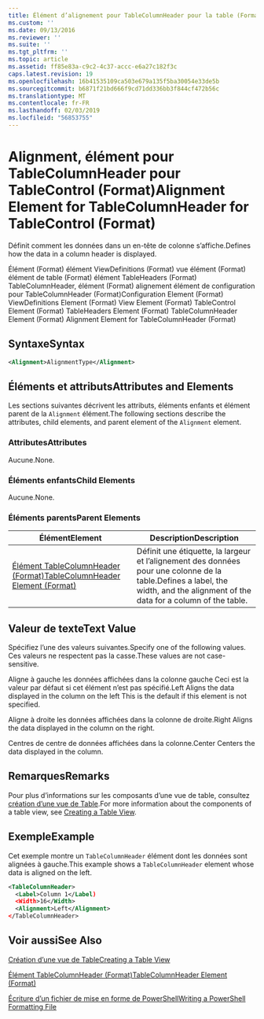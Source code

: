 ```yaml
---
title: Élément d’alignement pour TableColumnHeader pour la table (Format) | Microsoft Docs
ms.custom: ''
ms.date: 09/13/2016
ms.reviewer: ''
ms.suite: ''
ms.tgt_pltfrm: ''
ms.topic: article
ms.assetid: ff85e83a-c9c2-4c37-accc-e6a27c182f3c
caps.latest.revision: 19
ms.openlocfilehash: 16b41535109ca503e679a135f5ba30054e33de5b
ms.sourcegitcommit: b6871f21bd666f9cd71dd336bb3f844cf472b56c
ms.translationtype: MT
ms.contentlocale: fr-FR
ms.lasthandoff: 02/03/2019
ms.locfileid: "56853755"
---
```

# <a name="alignment-element-for-tablecolumnheader-for-tablecontrol-format"></a><span data-ttu-id="b5cd6-102">Alignment, élément pour TableColumnHeader pour TableControl (Format)</span><span class="sxs-lookup"><span data-stu-id="b5cd6-102">Alignment Element for TableColumnHeader for TableControl (Format)</span></span>

<span data-ttu-id="b5cd6-103">Définit comment les données dans un en-tête de colonne s’affiche.</span><span class="sxs-lookup"><span data-stu-id="b5cd6-103">Defines how the data in a column header is displayed.</span></span>

<span data-ttu-id="b5cd6-104">Élément (Format) élément ViewDefinitions (Format) vue élément (Format) élément de table (Format) élément TableHeaders (Format) TableColumnHeader, élément (Format) alignement élément de configuration pour TableColumnHeader (Format)</span><span class="sxs-lookup"><span data-stu-id="b5cd6-104">Configuration Element (Format) ViewDefinitions Element (Format) View Element (Format) TableControl Element (Format) TableHeaders Element (Format) TableColumnHeader Element (Format) Alignment Element for TableColumnHeader (Format)</span></span>

## <a name="syntax"></a><span data-ttu-id="b5cd6-105">Syntaxe</span><span class="sxs-lookup"><span data-stu-id="b5cd6-105">Syntax</span></span>

```xml
<Alignment>AlignmentType</Alignment>
```

## <a name="attributes-and-elements"></a><span data-ttu-id="b5cd6-106">Éléments et attributs</span><span class="sxs-lookup"><span data-stu-id="b5cd6-106">Attributes and Elements</span></span>

<span data-ttu-id="b5cd6-107">Les sections suivantes décrivent les attributs, éléments enfants et élément parent de la `Alignment` élément.</span><span class="sxs-lookup"><span data-stu-id="b5cd6-107">The following sections describe the attributes, child elements, and parent element of the `Alignment` element.</span></span>

### <a name="attributes"></a><span data-ttu-id="b5cd6-108">Attributes</span><span class="sxs-lookup"><span data-stu-id="b5cd6-108">Attributes</span></span>

<span data-ttu-id="b5cd6-109">Aucune.</span><span class="sxs-lookup"><span data-stu-id="b5cd6-109">None.</span></span>

### <a name="child-elements"></a><span data-ttu-id="b5cd6-110">Éléments enfants</span><span class="sxs-lookup"><span data-stu-id="b5cd6-110">Child Elements</span></span>

<span data-ttu-id="b5cd6-111">Aucune.</span><span class="sxs-lookup"><span data-stu-id="b5cd6-111">None.</span></span>

### <a name="parent-elements"></a><span data-ttu-id="b5cd6-112">Éléments parents</span><span class="sxs-lookup"><span data-stu-id="b5cd6-112">Parent Elements</span></span>

|<span data-ttu-id="b5cd6-113">Élément</span><span class="sxs-lookup"><span data-stu-id="b5cd6-113">Element</span></span>|<span data-ttu-id="b5cd6-114">Description</span><span class="sxs-lookup"><span data-stu-id="b5cd6-114">Description</span></span>|
|-------------|-----------------|
|[<span data-ttu-id="b5cd6-115">Élément TableColumnHeader (Format)</span><span class="sxs-lookup"><span data-stu-id="b5cd6-115">TableColumnHeader Element (Format)</span></span>](./tablecolumnheader-element-format.md)|<span data-ttu-id="b5cd6-116">Définit une étiquette, la largeur et l’alignement des données pour une colonne de la table.</span><span class="sxs-lookup"><span data-stu-id="b5cd6-116">Defines a label, the width, and the alignment of the data for a column of the table.</span></span>|

## <a name="text-value"></a><span data-ttu-id="b5cd6-117">Valeur de texte</span><span class="sxs-lookup"><span data-stu-id="b5cd6-117">Text Value</span></span>

<span data-ttu-id="b5cd6-118">Spécifiez l’une des valeurs suivantes.</span><span class="sxs-lookup"><span data-stu-id="b5cd6-118">Specify one of the following values.</span></span> <span data-ttu-id="b5cd6-119">Ces valeurs ne respectent pas la casse.</span><span class="sxs-lookup"><span data-stu-id="b5cd6-119">These values are not case-sensitive.</span></span>

<span data-ttu-id="b5cd6-120">Aligne à gauche les données affichées dans la colonne gauche Ceci est la valeur par défaut si cet élément n’est pas spécifié.</span><span class="sxs-lookup"><span data-stu-id="b5cd6-120">Left Aligns the data displayed in the column on the left This is the default if this element is not specified.</span></span>

<span data-ttu-id="b5cd6-121">Aligne à droite les données affichées dans la colonne de droite.</span><span class="sxs-lookup"><span data-stu-id="b5cd6-121">Right Aligns the data displayed in the column on the right.</span></span>

<span data-ttu-id="b5cd6-122">Centres de centre de données affichées dans la colonne.</span><span class="sxs-lookup"><span data-stu-id="b5cd6-122">Center Centers the data displayed in the column.</span></span>

## <a name="remarks"></a><span data-ttu-id="b5cd6-123">Remarques</span><span class="sxs-lookup"><span data-stu-id="b5cd6-123">Remarks</span></span>

<span data-ttu-id="b5cd6-124">Pour plus d’informations sur les composants d’une vue de table, consultez [création d’une vue de Table](./creating-a-table-view.md).</span><span class="sxs-lookup"><span data-stu-id="b5cd6-124">For more information about the components of a table view, see [Creating a Table View](./creating-a-table-view.md).</span></span>

## <a name="example"></a><span data-ttu-id="b5cd6-125">Exemple</span><span class="sxs-lookup"><span data-stu-id="b5cd6-125">Example</span></span>

<span data-ttu-id="b5cd6-126">Cet exemple montre un `TableColumnHeader` élément dont les données sont alignées à gauche.</span><span class="sxs-lookup"><span data-stu-id="b5cd6-126">This example shows a `TableColumnHeader` element whose data is aligned on the left.</span></span>

```xml
<TableColumnHeader>
  <Label>Column 1</Label)
  <Width>16</Width>
  <Alignment>Left</Alignment>
</TableColumnHeader>
```

## <a name="see-also"></a><span data-ttu-id="b5cd6-127">Voir aussi</span><span class="sxs-lookup"><span data-stu-id="b5cd6-127">See Also</span></span>

[<span data-ttu-id="b5cd6-128">Création d’une vue de Table</span><span class="sxs-lookup"><span data-stu-id="b5cd6-128">Creating a Table View</span></span>](./creating-a-table-view.md)

[<span data-ttu-id="b5cd6-129">Élément TableColumnHeader (Format)</span><span class="sxs-lookup"><span data-stu-id="b5cd6-129">TableColumnHeader Element (Format)</span></span>](./tablecolumnheader-element-format.md)

[<span data-ttu-id="b5cd6-130">Écriture d’un fichier de mise en forme de PowerShell</span><span class="sxs-lookup"><span data-stu-id="b5cd6-130">Writing a PowerShell Formatting File</span></span>](./writing-a-powershell-formatting-file.md)
